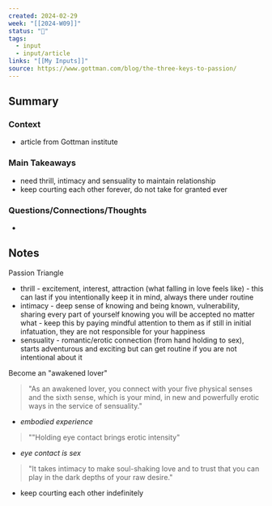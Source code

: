 ```yaml
---
created: 2024-02-29
week: "[[2024-W09]]"
status: "🔴"
tags:
  - input
  - input/article
links: "[[My Inputs]]"
source: https://www.gottman.com/blog/the-three-keys-to-passion/
---
```

## Summary
### Context
- article from Gottman institute
### Main Takeaways
- need thrill, intimacy and sensuality to maintain relationship
- keep courting each other forever, do not take for granted ever
### Questions/Connections/Thoughts
- 
## Notes
Passion Triangle 
- thrill - excitement, interest, attraction (what falling in love feels like) - this can last if you intentionally keep it in mind, always there under routine
- intimacy - deep sense of knowing and being known, vulnerability, sharing every part of yourself knowing you will be accepted no matter what - keep this by paying mindful attention to them as if still in initial infatuation, they are not responsible for your happiness
- sensuality - romantic/erotic connection (from hand holding to sex), starts adventurous and exciting but can get routine if you are not intentional about it

Become an "awakened lover"
> "As an awakened lover, you connect with your five physical senses and the sixth sense, which is your mind, in new and powerfully erotic ways in the service of sensuality."
- *embodied experience*

> ""Holding eye contact brings erotic intensity" 
- *eye contact is sex*

> "It takes intimacy to make soul-shaking love and to trust that you can play in the dark depths of your raw desire."

- keep courting each other indefinitely


